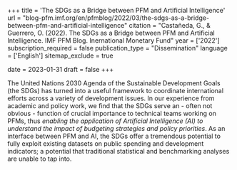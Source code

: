 +++
title = 'The SDGs as a Bridge between PFM and Artificial Intelligence'
url = "blog-pfm.imf.org/en/pfmblog/2022/03/the-sdgs-as-a-bridge-between-pfm-and-artificial-intelligence"
citation = "Castañeda, G., &amp; Guerrero, O. (2022). The SDGs as a Bridge between PFM and Artificial Intelligence. IMF PFM Blog. Inernational Monetary Fund"
year = ['2022']
subscription_required = false
publication_type = "Dissemination"
language = ['English']
sitemap_exclude = true

date = 2023-01-31
draft = false
+++

The United Nations 2030 Agenda of the Sustainable Development Goals (the SDGs) has turned into a useful framework to coordinate international efforts across a variety of development issues. In our experience from academic and policy work, we find that the SDGs serve an - often not obvious - function of crucial importance to technical teams working on PFMs, thus <em>enabling the application of Artificial Intelligence (AI) to understand the impact of budgeting strategies and policy priorities</em>. As an interface between PFM and AI, the SDGs offer a tremendous potential to fully exploit existing datasets on public spending and development indicators; a potential that traditional statistical and benchmarking analyses are unable to tap into.